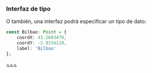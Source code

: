 ### Interfaz de tipo

O también, una interfaz podrá especificar un tipo de dato:

```typescript
const Bilbao: Point = {
    coordX: 43.2603479,
    coordY: -2.9334110,
    label: 'Bilbao'
};
```

🔝🔝🔝